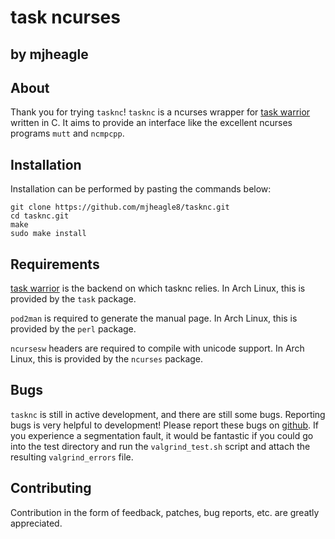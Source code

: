 task ncurses
===================

by mjheagle
-----------

About
-----

Thank you for trying `tasknc`!
`tasknc` is a ncurses wrapper for [task warrior](http://taskwarrior.org/projects/show/taskwarrior) written in C.
It aims to provide an interface like the excellent ncurses programs `mutt` and `ncmpcpp`.

Installation
------------

Installation can be performed by pasting the commands below:

    git clone https://github.com/mjheagle8/tasknc.git
    cd tasknc.git
    make
    sudo make install

Requirements
------------

[task warrior](http://taskwarrior.org/projects/show/taskwarrior) is the backend on which tasknc relies.  In Arch Linux, this is provided by the `task` package.

`pod2man` is required to generate the manual page.  In Arch Linux, this is provided by the `perl` package.

`ncursesw` headers are required to compile with unicode support.  In Arch Linux, this is provided by the `ncurses` package.

Bugs
----
`tasknc` is still in active development, and there are still some bugs.
Reporting bugs is very helpful to development!
Please report these bugs on [github](https://github.com/mjheagle8/tasknc/issues?page=1&state=open).
If you experience a segmentation fault, it would be fantastic if you could go into the test directory and run the `valgrind_test.sh` script and attach the resulting `valgrind_errors` file.

Contributing
------------
Contribution in the form of feedback, patches, bug reports, etc. are greatly appreciated.
